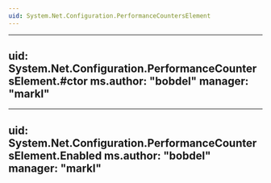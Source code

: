 ```yaml
---
uid: System.Net.Configuration.PerformanceCountersElement
---
```


---
uid: System.Net.Configuration.PerformanceCountersElement.#ctor
ms.author: "bobdel"
manager: "markl"
---

---
uid: System.Net.Configuration.PerformanceCountersElement.Enabled
ms.author: "bobdel"
manager: "markl"
---
